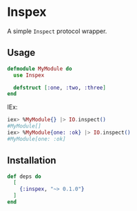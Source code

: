 # Inspex

A simple `Inspect` protocol wrapper.

## Usage

```elixir
defmodule MyModule do
  use Inspex

  defstruct [:one, :two, :three]
end
```

IEx:

```elixir
iex> %MyModule{} |> IO.inspect()
#MyModule[]
iex> %MyModule{one: :ok} |> IO.inspect()
#MyModule[one: :ok]
```

## Installation

```elixir
def deps do
  [
    {:inspex, "~> 0.1.0"}
  ]
end
```

